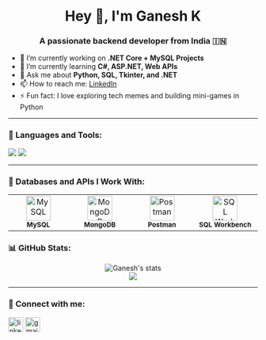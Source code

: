 <h1 align="center">Hey 👋, I'm Ganesh K</h1>
<h3 align="center">A passionate backend developer from India 🇮🇳</h3>

- 🔭 I’m currently working on **.NET Core + MySQL Projects**
- 🌱 I’m currently learning **C#, ASP.NET, Web APIs**
- 💬 Ask me about **Python, SQL, Tkinter, and .NET**
- 📫 How to reach me: [LinkedIn](https://www.linkedin.com/in/ganesh-k-837713228/)
- ⚡ Fun fact: I love exploring tech memes and building mini-games in Python

---

### 🧰 Languages and Tools:

<p align="left">
  <img src="https://skillicons.dev/icons?i=python,java,cs,html,css,js" />
  <img src="https://skillicons.dev/icons?i=mysql,mongodb,git,github,linux,postman" />
</p>

---

### 💾 Databases and APIs I Work With:

<table> <tr> <td align="center" width="140"> <img src="https://cdn.jsdelivr.net/gh/devicons/devicon/icons/mysql/mysql-original.svg" width="50" height="50" alt="MySQL"/> <br/><sub><b>MySQL</b></sub> </td> <td align="center" width="140"> <img src="https://cdn.jsdelivr.net/gh/devicons/devicon/icons/mongodb/mongodb-original.svg" width="50" height="50" alt="MongoDB"/> <br/><sub><b>MongoDB</b></sub> </td> <td align="center" width="140"> <img src="https://img.icons8.com/external-tal-revivo-shadow-tal-revivo/96/external-postman-is-the-only-complete-api-development-environment-logo-shadow-tal-revivo.png" width="50" height="50" alt="Postman"/> <br/><sub><b>Postman</b></sub> </td> <td align="center" width="140"> <img src="https://upload.wikimedia.org/wikipedia/commons/thumb/8/87/Sql_data_base_with_logo.png/480px-Sql_data_base_with_logo.png" width="50" height="50" alt="SQL Workbench"/> <br/><sub><b>SQL Workbench</b></sub> </td> </tr> </table>

### 📊 GitHub Stats:

<p align="center">
  <img src="https://github-readme-stats.vercel.app/api?username=GANI129&show_icons=true&theme=radical" alt="Ganesh's stats" />
  <br/>
  <img src="https://github-readme-stats.vercel.app/api/top-langs/?username=GANI129&layout=compact&theme=radical" />
</p>

---

### 🔗 Connect with me:

<p align="left">
  <a href="https://linkedin.com/in/https://www.linkedin.com/in/ganesh-k-837713228/" target="blank"><img align="center" src="https://cdn.jsdelivr.net/gh/devicons/devicon/icons/linkedin/linkedin-original.svg" alt="linkedin" height="30" width="30" /></a>
  <a href="ganeshkurupudi09@gmail.com" target="blank"><img align="center" src="https://cdn-icons-png.flaticon.com/512/732/732200.png" alt="gmail" height="30" width="30" /></a>
</p>
